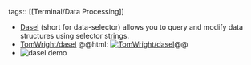 tags:: [[Terminal/Data Processing]]

- [Dasel](https://daseldocs.tomwright.me/) (short for data-selector) allows you to query and modify data structures using selector strings.
- [TomWright/dasel](https://github.com/TomWright/dasel)
  @@html: <a href="https://github.com/TomWright/dasel/"><img src="https://github-readme-stats-astronomer.vercel.app/api/pin/?username=TomWright&repo=dasel&theme=tokyonight" alt="TomWright/dasel"/></a>@@
- ![dasel demo](https://github.com/TomWright/dasel/raw/master/demo.gif)